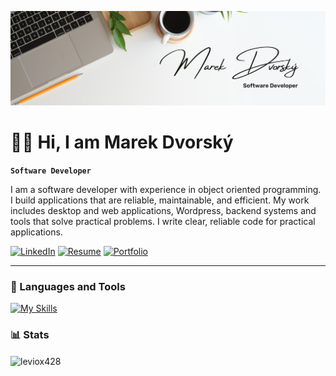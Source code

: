 ![image](https://github.com/Leviox428/Leviox428/blob/main/Banner.png?raw=true)

# 👨‍💻 Hi, I am Marek Dvorský
**`Software Developer`**

I am a software developer with experience in object oriented programming. I build applications that are reliable, maintainable, and efficient. My work includes desktop and web applications, Wordpress, backend systems and tools that solve practical problems. I write clear, reliable code for practical applications.

[![LinkedIn](https://custom-icon-badges.demolab.com/badge/-LinkedIn-blue?style=for-the-badge&logo=link&logoColor=white&labelColor=0A66C2)](https://www.linkedin.com/in/marek-dvorský-bba20a295)
[![Resume](https://custom-icon-badges.demolab.com/badge/-Resume-white?style=for-the-badge&logo=book&logoColor=000000&labelColor=bfbfbf)](https://pmnhapadgqmn5xru.public.blob.vercel-storage.com/Resume.pdf)
[![Portfolio](https://custom-icon-badges.demolab.com/badge/-Portfolio-black?style=for-the-badge&logo=globe&logoColor=white&labelColor=111111)](https://marekdvorsky.vercel.app)

---

### 🧰 Languages and Tools

[![My Skills](https://skillicons.dev/icons?i=java,cs,mysql,firebase,flask,express,nodejs,js,ts,css,html,nextjs,react,tailwind,wordpress,git,python)](https://skillicons.dev)

### 📊 Stats
<p><img align="center" src="https://github-readme-stats.vercel.app/api/top-langs?username=leviox428&show_icons=true&locale=en&layout=compact" alt="leviox428" /></p>
